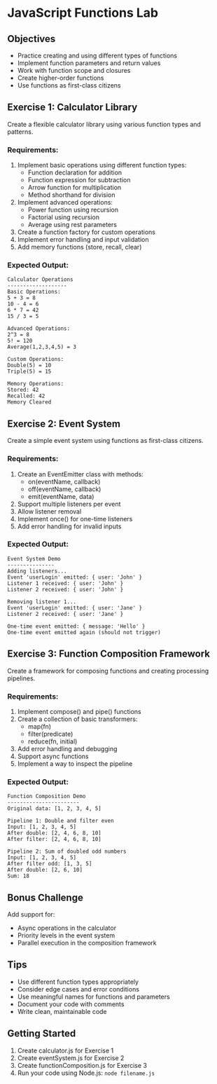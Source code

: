 # JavaScript Functions Lab

## Objectives
- Practice creating and using different types of functions
- Implement function parameters and return values
- Work with function scope and closures
- Create higher-order functions
- Use functions as first-class citizens

## Exercise 1: Calculator Library
Create a flexible calculator library using various function types and patterns.

### Requirements:
1. Implement basic operations using different function types:
   - Function declaration for addition
   - Function expression for subtraction
   - Arrow function for multiplication
   - Method shorthand for division
2. Implement advanced operations:
   - Power function using recursion
   - Factorial using recursion
   - Average using rest parameters
3. Create a function factory for custom operations
4. Implement error handling and input validation
5. Add memory functions (store, recall, clear)

### Expected Output:
```
Calculator Operations
-------------------
Basic Operations:
5 + 3 = 8
10 - 4 = 6
6 * 7 = 42
15 / 3 = 5

Advanced Operations:
2^3 = 8
5! = 120
Average(1,2,3,4,5) = 3

Custom Operations:
Double(5) = 10
Triple(5) = 15

Memory Operations:
Stored: 42
Recalled: 42
Memory Cleared
```

## Exercise 2: Event System
Create a simple event system using functions as first-class citizens.

### Requirements:
1. Create an EventEmitter class with methods:
   - on(eventName, callback)
   - off(eventName, callback)
   - emit(eventName, data)
2. Support multiple listeners per event
3. Allow listener removal
4. Implement once() for one-time listeners
5. Add error handling for invalid inputs

### Expected Output:
```
Event System Demo
---------------
Adding listeners...
Event 'userLogin' emitted: { user: 'John' }
Listener 1 received: { user: 'John' }
Listener 2 received: { user: 'John' }

Removing listener 1...
Event 'userLogin' emitted: { user: 'Jane' }
Listener 2 received: { user: 'Jane' }

One-time event emitted: { message: 'Hello' }
One-time event emitted again (should not trigger)
```

## Exercise 3: Function Composition Framework
Create a framework for composing functions and creating processing pipelines.

### Requirements:
1. Implement compose() and pipe() functions
2. Create a collection of basic transformers:
   - map(fn)
   - filter(predicate)
   - reduce(fn, initial)
3. Add error handling and debugging
4. Support async functions
5. Implement a way to inspect the pipeline

### Expected Output:
```
Function Composition Demo
-----------------------
Original data: [1, 2, 3, 4, 5]

Pipeline 1: Double and filter even
Input: [1, 2, 3, 4, 5]
After double: [2, 4, 6, 8, 10]
After filter: [2, 4, 6, 8, 10]

Pipeline 2: Sum of doubled odd numbers
Input: [1, 2, 3, 4, 5]
After filter odd: [1, 3, 5]
After double: [2, 6, 10]
Sum: 18
```

## Bonus Challenge
Add support for:
- Async operations in the calculator
- Priority levels in the event system
- Parallel execution in the composition framework

## Tips
- Use different function types appropriately
- Consider edge cases and error conditions
- Use meaningful names for functions and parameters
- Document your code with comments
- Write clean, maintainable code

## Getting Started
1. Create calculator.js for Exercise 1
2. Create eventSystem.js for Exercise 2
3. Create functionComposition.js for Exercise 3
4. Run your code using Node.js: `node filename.js`
